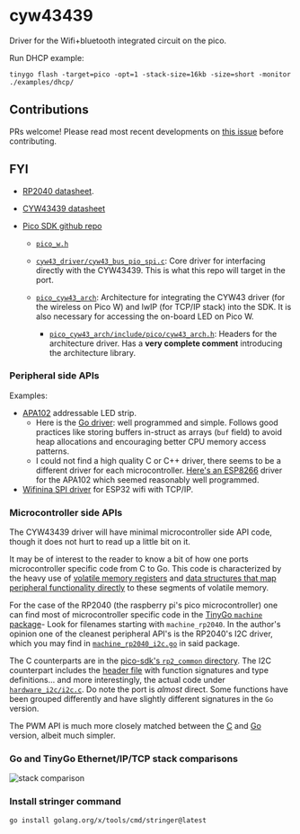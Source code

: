 # cyw43439
Driver for the Wifi+bluetooth integrated circuit on the pico.

Run DHCP example:
```shell
tinygo flash -target=pico -opt=1 -stack-size=16kb -size=short -monitor  ./examples/dhcp/
```

## Contributions
PRs welcome! Please read most recent developments on [this issue](https://github.com/tinygo-org/tinygo/issues/2947) before contributing.

## FYI
* [RP2040 datasheet](https://datasheets.raspberrypi.com/rp2040/rp2040-datasheet.pdf).

* [CYW43439 datasheet](https://www.infineon.com/dgdl/Infineon-CYW43439-DataSheet-v03_00-EN.pdf?fileId=8ac78c8c8386267f0183c320336c029f)

* [Pico SDK github repo](https://github.com/raspberrypi/pico-sdk)
    * [`pico_w.h`](https://github.com/raspberrypi/pico-sdk/blob/master/src/boards/include/boards/pico_w.h)
    
    * [`cyw43_driver/cyw43_bus_pio_spi.c`](https://github.com/raspberrypi/pico-sdk/blob/master/src/rp2_common/cyw43_driver/cyw43_bus_pio_spi.c): Core driver for interfacing directly with the CYW43439. This is what this repo will target in the port. 
    
    * [`pico_cyw43_arch`](https://github.com/raspberrypi/pico-sdk/blob/master/src/rp2_common/pico_cyw43_arch): Architecture for integrating the CYW43 driver (for the wireless on Pico W) and lwIP (for TCP/IP stack) into the SDK. It is also necessary for accessing the on-board LED on Pico W.
        * [`pico_cyw43_arch/include/pico/cyw43_arch.h`](https://github.com/raspberrypi/pico-sdk/blob/master/src/rp2_common/pico_cyw43_arch/include/pico/cyw43_arch.h): Headers for the architecture driver. Has a **very complete comment** introducing the architecture library.

### Peripheral side APIs
Examples:
* [APA102](https://www.pololu.com/product/2554) addressable LED strip. 
    - Here is the [Go driver](https://github.com/tinygo-org/drivers/blob/release/apa102/apa102.go): well programmed and simple. Follows good practices like storing buffers in-struct as arrays (`buf` field) to avoid heap allocations and encouraging better CPU memory access patterns.
    - I could not find a high quality C or C++ driver, there seems to be a different driver for each microcontroller. [Here's an ESP8266](https://github.com/leonyuhanov/esp8266apa102driver/blob/master/apa102LEDStrip.cpp) driver for the APA102 which seemed reasonably well programmed.
* [Wifinina SPI driver](https://github.com/tinygo-org/drivers/tree/release/wifinina) for ESP32 wifi with TCP/IP.


### Microcontroller side APIs
The CYW43439 driver will have minimal microcontroller side API code, though it does not hurt to read up a little bit on it.

It may be of interest to the reader to know a bit of how one ports microcontroller specific code from C to Go. This code is characterized by the heavy use of [volatile memory registers](https://github.com/tinygo-org/tinygo/blob/c7a23183e822b9eebb639902414a0e08a09fbba0/src/machine/machine_rp2040_pwm.go#L40-L44) and [data structures that map peripheral functionality directly](https://github.com/tinygo-org/tinygo/blob/c7a23183e822b9eebb639902414a0e08a09fbba0/src/machine/machine_rp2040_pwm.go#L54) to these segments of volatile memory.

For the case of the RP2040 (the raspberry pi's pico microcontroller) one can find most of microcontroller specific code in the [TinyGo `machine` package](https://github.com/tinygo-org/tinygo/tree/release/src/machine)- Look for filenames starting with `machine_rp2040`. In the author's opinion one of the cleanest peripheral API's is the RP2040's I2C driver, which you may find in [`machine_rp2040_i2c.go`](https://github.com/tinygo-org/tinygo/blob/release/src/machine/machine_rp2040_i2c.go) in said package.

The C counterparts are in the [pico-sdk's `rp2_common` directory](https://github.com/raspberrypi/pico-sdk/tree/master/src/rp2_common). The I2C counterpart includes the [header file](https://github.com/raspberrypi/pico-sdk/blob/master/src/rp2_common/hardware_i2c/include/hardware/i2c.h) with function signatures and type definitions... and more interestingly, the actual code under [`hardware_i2c/i2c.c`](https://github.com/raspberrypi/pico-sdk/blob/master/src/rp2_common/hardware_i2c/i2c.c). Do note the port is *almost* direct. Some functions have been grouped differently and have slightly different signatures in the `Go` version.

The PWM API is much more closely matched between the [C](https://github.com/raspberrypi/pico-sdk/blob/master/src/rp2_common/hardware_pwm/include/hardware/pwm.h) and [Go](https://github.com/tinygo-org/tinygo/blob/release/src/machine/machine_rp2040_pwm.go) version, albeit much simpler.


### Go and TinyGo Ethernet/IP/TCP stack comparisons
![stack comparison](stack_comparison.png)

### Install stringer command
```sh
go install golang.org/x/tools/cmd/stringer@latest
```